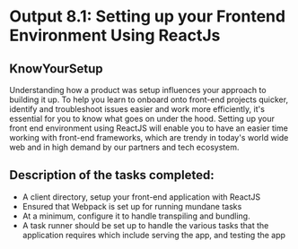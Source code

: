# Output 8.1: Setting up your Frontend Environment Using ReactJs

## KnowYourSetup

Understanding how a product was setup influences your approach to building it up. To help you learn to onboard onto front-end projects quicker, identify and troubleshoot issues easier and work more efficiently, it's essential for you to know what goes on under the hood. Setting up your front end environment using ReactJS will enable you to have an easier time working with front-end frameworks, which are trendy in today's world wide web and in high demand by our partners and tech ecosystem.

## Description of the tasks completed:

* A client directory, setup your front-end application with ReactJS
* Ensured that Webpack is set up for running mundane tasks
* At a minimum, configure it to handle transpiling and bundling.
* A task runner should be set up to handle the various tasks that the application requires which include serving the app, and testing the app
